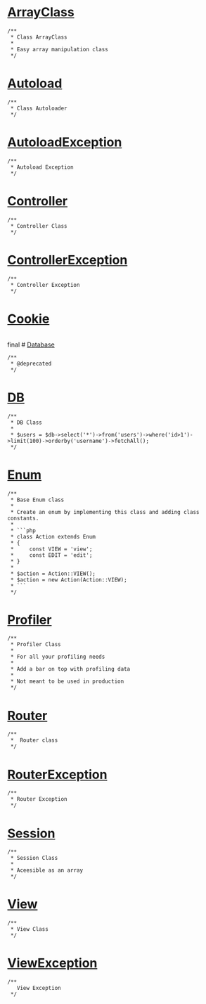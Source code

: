 # [ArrayClass](ArrayClass.md)
```
/**
 * Class ArrayClass
 * 
 * Easy array manipulation class
 */
```

# [Autoload](Autoload.md)
```
/**
 * Class Autoloader
 */
```

# [AutoloadException](AutoloadException.md)
```
/**
 * Autoload Exception
 */
```

# [Controller](Controller.md)
```
/**
 * Controller Class
 */
```

# [ControllerException](ControllerException.md)
```
/**
 * Controller Exception
 */
```

# [Cookie](Cookie.md)
```

```

final # [Database](Database.md)
```
/**
 * @deprecated
 */
```

# [DB](DB.md)
```
/**
 * DB Class
 * 
 * $users = $db->select('*')->from('users')->where('id>1')->limit(100)->orderby('username')->fetchAll();
 */
```

# [Enum](Enum.md)
```
/**
 * Base Enum class
 *
 * Create an enum by implementing this class and adding class constants.
 *
 * ```php
 * class Action extends Enum
 * {
 *     const VIEW = 'view';
 *     const EDIT = 'edit';
 * }
 *
 * $action = Action::VIEW();
 * $action = new Action(Action::VIEW);
 * ```
 */
```

# [Profiler](Profiler.md)
```
/**
 * Profiler Class
 *
 * For all your profiling needs
 *
 * Add a bar on top with profiling data
 *
 * Not meant to be used in production
 */
```

# [Router](Router.md)
```
/**
 *  Router class
 */
```

# [RouterException](RouterException.md)
```
/**
 * Router Exception
 */
```

# [Session](Session.md)
```
/**
 * Session Class
 *
 * Aceesible as an array
 */
```

# [View](View.md)
```
/**
 * View Class
 */
```

# [ViewException](ViewException.md)
```
/**
   View Exception
 */
```

